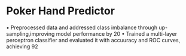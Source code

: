 # Poker Hand Predictor 
• Preprocessed data and addressed class imbalance through up-sampling,improving model performance by 20
• Trained a multi-layer perceptron classifier and evaluated it with accuuracy and ROC curves, achieving 92
